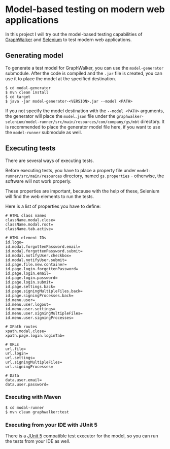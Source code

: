 # Model-based testing on modern web applications

In this project I will try out the model-based testing capabilities of [GraphWalker](https://graphwalker.github.io/) and [Selenium](https://www.selenium.dev/) to test modern web applications.

## Generating model

To generate a test model for GraphWalker, you can use the `model-generator` submodule. After the code is compiled and the `.jar` file is created, you can use it to place the model at the specified destination.

```shell
$ cd modal-generator
$ mvn clean install
$ cd target
$ java -jar model-generator-<VERSION>.jar --model <PATH>
```

If you not specify the model destination with the `--model <PATH>` arguments, the generator will place the `model.json` file under the `graphwalker-selenium/model-runner/src/main/resources/com/company/gs/mbt` directory. It is recommended to place the generator model file here, if you want to use the `model-runner` submodule as well.

## Executing tests

There are several ways of executing tests.

Before executing tests, you have to place a property file under `model-runner/src/main/resources` directory, named `gs.properties` - otherwise, the software will not work properly.

These properties are important, because with the help of these, Selenium will find the web elements to run the tests.

Here is a list of properties you have to define:

```properties
# HTML class names
className.modal.close=
className.modal.root=
className.tab.active=

# HTML element IDs
id.logo=
id.modal.forgottenPassword.email=
id.modal.forgottenPassword.submit=
id.modal.notifyUser.checkbox=
id.modal.notifyUser.submit=
id.page.file.new.container=
id.page.login.forgottenPassword=
id.page.login.email=
id.page.login.password=
id.page.login.submit=
id.page.settings.back=
id.page.signingMultipleFiles.back=
id.page.signingProcesses.back=
id.menu.user=
id.menu.user.logout=
id.menu.user.settings=
id.menu.user.signingMultipleFiles=
id.menu.user.signingProcesses=

# XPath routes
xpath.modal.close=
xpath.page.login.loginTab=

# URLs
url.file=
url.login=
url.settings=
url.signingMultipleFiles=
url.signingProcesses=

# Data
data.user.email=
data.user.password=
```

### Executing with Maven

```shell
$ cd modal-runner
$ mvn clean graphwalker:test
```

### Executing from your IDE with JUnit 5

There is a [JUnit 5](https://junit.org/junit5/) compatible test executor for the model, so you can run the tests from your IDE as well.
